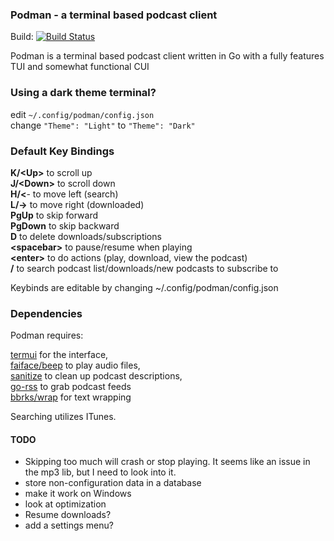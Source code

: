 ### Podman - a terminal based podcast client
Build: [![Build Status](https://travis-ci.org/hunterwerlla/podman.svg?branch=master)](https://travis-ci.org/hunterwerlla/podman)<br/>

Podman is a terminal based podcast client written in Go with a fully features TUI and somewhat functional CUI

### Using a dark theme terminal?
edit `~/.config/podman/config.json` <br/>
change `"Theme": "Light"` to `"Theme": "Dark"`
### Default Key Bindings
**K/&lt;Up&gt;** to scroll up<br/>
**J/&lt;Down&gt;** to scroll down<br/>
**H/&lt;**- to move left (search)<br/>
**L/-&gt;** to move right (downloaded)<br/>
**PgUp** to skip forward<br/>
**PgDown** to skip backward<br/>
**D** to delete downloads/subscriptions<br/>
**&lt;spacebar&gt;** to pause/resume when playing<br/>
**&lt;enter&gt;** to do actions (play, download, view the podcast)<br/>
**/** to search podcast list/downloads/new podcasts to subscribe to

Keybinds are editable by changing ~/.config/podman/config.json

### Dependencies
Podman requires:

[termui](https://github.com/gizak/termui) for the interface,  
[faiface/beep](https://github.com/faiface/beep) to play audio files,  
[sanitize](https://github.com/kennygrant/sanitize) to clean up podcast descriptions,  
[go-rss](https://github.com/ungerik/go-rss) to grab podcast feeds  
[bbrks/wrap](https://github.com/bbrks/wrap) for text wrapping

Searching utilizes ITunes.

#### TODO
* Skipping too much will crash or stop playing. It seems like an issue in the mp3 lib, but I need to look into it.
* store non-configuration data in a database
* make it work on Windows
* look at optimization
* Resume downloads?
* add a settings menu?